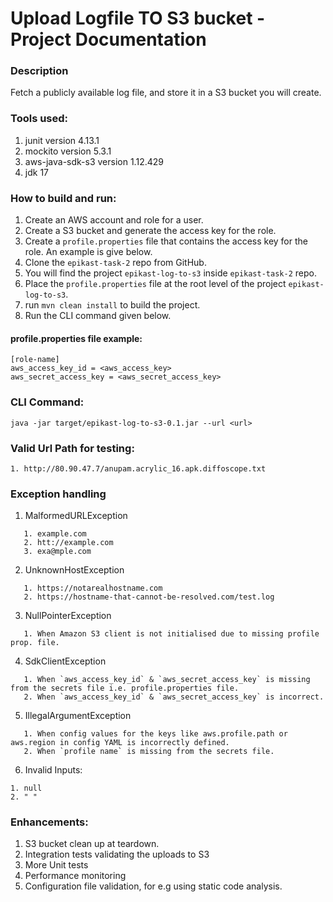 # Upload Logfile TO S3 bucket - Project Documentation

### Description
Fetch a publicly available log file, and store it in a S3 bucket you will create.

### Tools used:
1. junit version 4.13.1
2. mockito version 5.3.1
3. aws-java-sdk-s3 version 1.12.429
4. jdk 17

### How to build and run:

1. Create an AWS account and role for a user.
2. Create a S3 bucket and generate the access key for the role.
3. Create a `profile.properties` file that contains the access key for the role. An example is give below.
4. Clone the `epikast-task-2` repo from GitHub.
5. You will find the project `epikast-log-to-s3` inside `epikast-task-2` repo.
6. Place the `profile.properties` file at the root level of the project `epikast-log-to-s3`.
7. run `mvn clean install` to build the project.
8. Run the CLI command given below.

#### profile.properties file example:
```
[role-name]
aws_access_key_id = <aws_access_key>
aws_secret_access_key = <aws_secret_access_key>
```

### CLI Command:

```
java -jar target/epikast-log-to-s3-0.1.jar --url <url>
```


### Valid Url Path for testing:
```
1. http://80.90.47.7/anupam.acrylic_16.apk.diffoscope.txt
```
### Exception handling

1. MalformedURLException
```
   1. example.com
   2. htt://example.com
   3. exa@mple.com
```
2. UnknownHostException
```
   1. https://notarealhostname.com
   2. https://hostname-that-cannot-be-resolved.com/test.log
```
3. NullPointerException
```
   1. When Amazon S3 client is not initialised due to missing profile prop. file.
```
4. SdkClientException
```
   1. When `aws_access_key_id` & `aws_secret_access_key` is missing from the secrets file i.e. profile.properties file.
   2. When `aws_access_key_id` & `aws_secret_access_key` is incorrect. 
```
5. IllegalArgumentException
```
   1. When config values for the keys like aws.profile.path or aws.region in config YAML is incorrectly defined.
   2. When `profile name` is missing from the secrets file.
```
6. Invalid Inputs:
```
1. null
2. " "
```


### Enhancements:
1. S3 bucket clean up at teardown.
2. Integration tests validating the uploads to S3
3. More Unit tests
4. Performance monitoring
5. Configuration file validation, for e.g using static code analysis.
